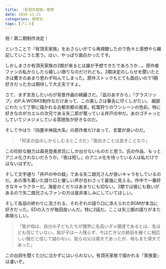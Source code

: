 ```yaml
---
title: 『有頂天家族』感想
date: 2016-11-21
categories: 感想文
tags: [アニメ]
---
```


祝！第二期制作決定！

ということで『有頂天家族』をおさらいがてら再視聴したので色々と感想やら雑記していこうと思う。はい、やっぱり面白かったです。

しかしまさか有頂天家族の2期が来るとは誰が予想できたであろうか...。原作者ファンの私からしたら嬉しい限りなのだけれども。2期決定のしらせを聞いたときは驚きのあまり思わず叫んでしまった。原作ストックもとても面白いので1期好きだった方は期待して大丈夫ですよ。


さて、まず言及したいのが背景作画の綺麗さだ。『凪のあすから』『グラスリップ』のP.A.WORKS制作なだけあって、この美しさは筆舌に尽くしがたい。
細部にわたって丁寧に描かれる古都京都の風景。紅葉狩りのワンシーンの色彩。特に好きなのがカエルの次兄である矢二郎が篭っている井戸の中だ。あのゴチャっとしていてジメジメしている雰囲気が好きなのだ。

そしてやはり『四畳半神話大系』の原作者だけあって、言葉が良いのだ。

> 「阿呆の血のしからしむるところだ」「面白きことは良きことなり」

この珍妙な魅力は森見登美彦氏にしか出せないものだと思う。氏の作品、もっとアニメ化されないだろうか。『夜は短し』のアニメ化を待っている人は私だけではないはずだ。

そして文字通り「井戸の中の蛙」である矢二朗兄さんが良いキャラをしているのだ。あの落ち着いた語り口と優しい声が合わさって最強に見える。作中で一番好きなキャラクターだ。海星のくだりはあまりにも切ない。2期では彼にも救いがあるので矢二朗兄さんファンの方は是非楽しみにしていてほしい。

そして各話の終わりに流される、それぞれの語り口に添えられたBGMが本当に好きだった。EDの入りが毎回良いんだ。特に2話だ。ここは矢三朗の語りがまた素晴らしい。

> 「我が母は、自分の子どもたちが狸界に名高いダメ狸達であるとは、毛ほども信じていない。我が子は一人残らず、今は亡き父の跡目を継ぐに相応しい狸だと信じて疑わない。我らの父は偉大であったが、母もまた偉大であった」

この台詞を聞くたびに泣かずにはいられない。有頂天家族で描かれる『家族愛』は凄いぞ。